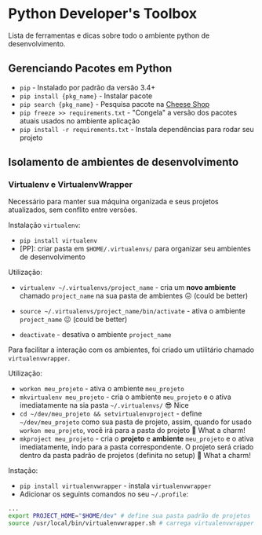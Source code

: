 # Python Developer's Toolbox

Lista de ferramentas e dicas sobre todo o ambiente python de desenvolvimento.

## Gerenciando Pacotes em Python

- `pip` - Instalado por padrão da versão 3.4+
- `pip install {pkg_name}` - Instalar pacote
- `pip search {pkg_name}` - Pesquisa pacote na [Cheese Shop](https://pypi.org/)
- `pip freeze >> requirements.txt` - "Congela" a versão dos pacotes atuais usados no ambiente aplicação
- `pip install -r requirements.txt` - Instala dependências para rodar seu projeto

## Isolamento de ambientes de desenvolvimento

### Virtualenv e VirtualenvWrapper

Necessário para manter sua máquina organizada e seus projetos atualizados, sem conflito entre versões.

Instalação `virtualenv`:

- `pip install virtualenv`
- [PP]: criar pasta em `$HOME/.virtualenvs/` para organizar seu ambientes de desenvolvimento

Utilização:

- `virtualenv ~/.virtualenvs/project_name` - cria um **novo ambiente** chamado `project_name` na sua pasta de ambientes 😖 (could be better)

- `source ~/.virtualenvs/project_name/bin/activate` - ativa o ambiente `project_name` 😖 (could be better)

- `deactivate` - desativa o ambiente `project_name`

Para facilitar a interação com os ambientes, foi criado um utilitário chamado `virtualenvwrapper`.

Utilização:

- `workon meu_projeto` - ativa o ambiente `meu_projeto`
- `mkvirtualenv meu_projeto` - cria o ambiente `meu_projeto` e o ativa imediatamente na sia pasta `~/.virtualenvs/` 😎 Nice
- `cd ~/dev/meu_projeto && setvirtualenvproject` - define `~/dev/meu_projeto` como sua pasta de projeto, assim, quando for usado `workon meu_projeto`, você irá para a pasta do projeto 🤩 What a charm!
- `mkproject meu_projeto` - cria o **projeto** e **ambiente** `meu_projeto` e o ativa imediatamente, indo para a pasta correspondente. O projeto será criado dentro da pasta padrão de projetos (definita no setup) 🤩 What a charm!

Instação:

- `pip install virtualenvwrapper` - instala `virtualenvwrapper`
- Adicionar os seguints comandos no seu `~/.profile`:

```bash
...
export PROJECT_HOME="$HOME/dev" # define sua pasta padrão de projetos
source /usr/local/bin/virtualenvwrapper.sh # carrega virtualenvwrapper

```
